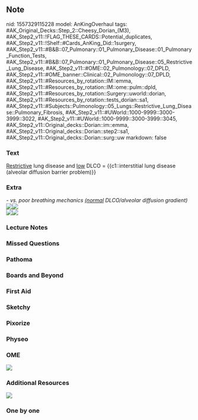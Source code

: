 ## Note
nid: 1557329115228
model: AnKingOverhaul
tags: #AK_Original_Decks::Step_2::Cheesy_Dorian_(M3), #AK_Step2_v11::!FLAG_THESE_CARDS::Potential_duplicates, #AK_Step2_v11::!Shelf::#Cards_AnKing_Did::1surgery, #AK_Step2_v11::#B&B::07_Pulmonary::01_Pulmonary_Disease::01_Pulmonary_Function_Tests, #AK_Step2_v11::#B&B::07_Pulmonary::01_Pulmonary_Disease::05_Restrictive_Lung_Disease, #AK_Step2_v11::#OME::02_Pulmonology::07_DPLD, #AK_Step2_v11::#OME_banner::Clinical::02_Pulmonology::07_DPLD, #AK_Step2_v11::#Resources_by_rotation::IM::emma, #AK_Step2_v11::#Resources_by_rotation::IM::ome::pulm::dpld, #AK_Step2_v11::#Resources_by_rotation::Surgery::uworld::dorian, #AK_Step2_v11::#Resources_by_rotation::tests_dorian::sa1, #AK_Step2_v11::#Subjects::Pulmonology::05_Lungs::Restrictive_Lung_Disease::Pulmonary_Fibrosis, #AK_Step2_v11::#UWorld::1000-9999::3000-3999::3022, #AK_Step2_v11::#UWorld::1000-9999::3000-3999::3045, #AK_Step2_v11::Original_decks::Dorian::im::emma, #AK_Step2_v11::Original_decks::Dorian::step2::sa1, #AK_Step2_v11::Original_decks::Dorian::surg::uw
markdown: false

### Text
<u>Restrictive</u> lung disease and <u>low</u> DLCO =
{{c1::interstitial lung disease (alveolar diffusion barrier
problem)}}

### Extra
<div>
  <i>- vs. poor breathing mechanics <u>(normal</u> DLCO/alveolar
  diffusion gradient)</i>
</div>
<div>
  <i><img src="paste-519579373666305.jpg"><img src="omg.png"></i>
</div>
<div>
  <img src="paste-2027512326520833.jpg"><i><img src=
  "paste-5119725570883587.jpg"></i>
</div>

### Lecture Notes


### Missed Questions


### Pathoma


### Boards and Beyond


### First Aid


### Sketchy


### Pixorize


### Physeo


### OME
<div class="ome-widget">
  <a href=
  "https://onlinemeded.org/spa/pulmonology/dpld/acquire?ref=anki"><img src="_OME_AnkiFlashcards_Lesson_4.png"></a>
</div>

### Additional Resources
<img src="paste-1411553886732291.jpg">

### One by one

